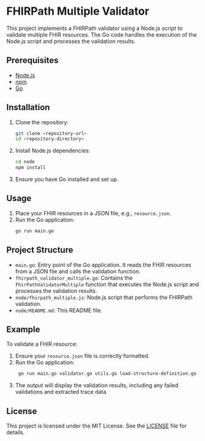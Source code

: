 # FHIRPath Multiple Validator

This project implements a FHIRPath validator using a Node.js script to validate multiple FHIR resources. The Go code handles the execution of the Node.js script and processes the validation results.

## Prerequisites
- [Node.js](https://nodejs.org/)
- [npm](https://www.npmjs.com/)
- [Go](https://go.dev/)

## Installation

1. Clone the repository:
   ```sh
   git clone <repository-url>
   cd <repository-directory>
   ```
2. Install Node.js dependencies:
   ```sh
   cd node
   npm install
   ```
3. Ensure you have Go installed and set up.

## Usage

1. Place your FHIR resources in a JSON file, e.g., `resource.json`.
2. Run the Go application:
   ```sh
   go run main.go
   ```

## Project Structure

- `main.go`: Entry point of the Go application. It reads the FHIR resources from a JSON file and calls the validation function.
- `fhirpath_validator_multiple.go`: Contains the `FhirPathValidatorMultiple` function that executes the Node.js script and processes the validation results.
- `node/fhirpath_multiple.js`: Node.js script that performs the FHIRPath validation.
- `node/README.md`: This README file.

## Example

To validate a FHIR resource:
1. Ensure your `resource.json` file is correctly formatted.
2. Run the Go application:
   ```sh
    go run main.go validator.go utils.go load-structure-definition.go struct.go fhirpath_validator_multiple.go
   ```
3. The output will display the validation results, including any failed validations and extracted trace data.

## License

This project is licensed under the MIT License. See the [LICENSE](LICENSE) file for details.